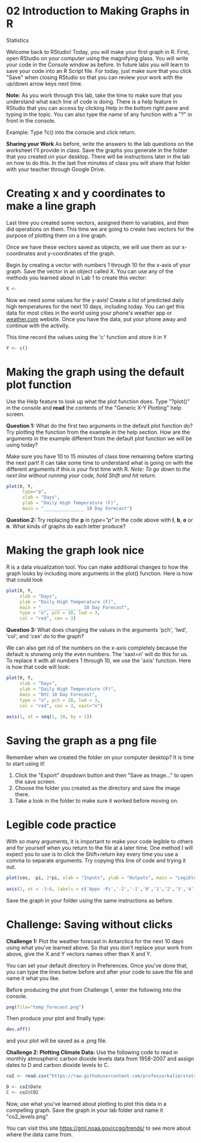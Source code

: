 02 Introduction to Making Graphs in R
================
Statistics

Welcome back to RStudio!
Today, you will make your first graph in R. First, open RStudio on your computer using the magnifying glass. You will write your code in the Console window as before. In future labs you will learn to save your code into an R Script file. For today, just make sure that you click "Save" when closing RStudio so that you can review your work with the up/down arrow keys next time.

**Note:** As you work through this lab, take the time to make sure that you understand what each line of code is doing. There is a help feature in RStudio that you can access by clicking Help in the bottom right pane and typing in the topic. You can also type the name of any function with a "?" in front in the console. 


Example: Type ?c() into the console and click return.

**Sharing your Work** 
As before, write the answers to the lab questions on the worksheet I'll provide in class.  Save the graphs you generate in the folder that you created on your desktop. There will be instructions later in the lab on how to do this. In the last five minutes of class you will share that folder with your teacher through Google Drive.

# Creating x and y coordinates to make a line graph

Last time you created some vectors, assigned them to variables, and then did operations on them. This time we are going to create two vectors for the purpose of plotting them on a line graph.

Once we have these vectors saved as objects, we will use them as our x-coordinates and y-coordinates of the graph.

Begin by creating a vector with numbers 1 through 10 for the x-axis of your graph. Save the vector in an object called X. You can use any of the methods you learned about in Lab 1 to create this vector:

```r
X <- 
```

Now we need some values for the y-axis! Create a list of predicted daily high temperatures for the next 10 days, including today. You can get this data for most cities in the world using your phone's weather app or <a href="https://weather.com/" target="_blank">weather.com</a>
website. Once you have the data, put your phone away and continue with the activity.

This time record the values using the 'c' function and store it in Y

```r
Y <- c()
```

# Making the graph using the default plot function

Use the Help feature to look up what the plot function does. Type "?plot()" in the console and **read** the contents of the "Generic X-Y Plotting" help screen.

**Question 1:** What do the first two arguments in the default plot function do? Try plotting the function from the example in the help section. How are the arguments in the example different from the default plot function we will be using today?

Make sure you have 10 to 15 minutes of class time remaining before starting the next part! It can take some time to understand what is going on with the different arguments if this is your first time with R. _Note: To go down to the next line without running your code, hold Shift and hit return._

``` r
plot(X, Y, 
      type="p",
      xlab = "Days", 
      ylab = "Daily High Temperature (F)", 
      main = "_______________ 10 Day Forecast")
```

**Question 2:** Try replacing the **p** in *type="p"* in the code above with **l**, **b**, **o** or **n**.  What kinds of graphs do each letter produce?


# Making the graph look nice

R is a data visualization tool. You can make additional changes to how the graph looks by including more arguments in the plot() function. Here is how that could look

``` r
plot(X, Y, 
     xlab = "Days", 
     ylab = "Daily High Temperature (F)", 
     main = "_______________ 10 Day Forecast", 
     type = "o", pch = 18, lwd = 3, 
     col = "red", cex = 3)
```

**Question 3:** What does changing the values in the arguments 'pch', 'lwd', 'col', and 'cex' do to the graph?

We can also get rid of the numbers on the x-axis completely because the default is showing only the even numbers. The 'xaxt=n' will do this for us. To replace it with all numbers 1 through 10, we use the 'axis' function. Here is how that code will look:

``` r
plot(X, Y, 
     xlab = "Days", 
     ylab = "Daily High Temperature (F)", 
     main = "NYC 10 Day Forecast", 
     type = "o", pch = 18, lwd = 3, 
     col = "red", cex = 3, xaxt="n")
          
axis(1, at = seq(1, 10, by = 1))
```

# Saving the graph as a png file

Remember when we created the folder on your computer desktop? It is time to start using it! 

1. Click the "Export" dropdown button and then "Save as Image..." to open the save screen. 
2. Choose the folder you created as the directory and save the image there. 
3. Take a look in the folder to make sure it worked before moving on.

# Legible code practice

With so many arguments, it is important to make your code legible to others and for yourself when you return to the file at a later time. One method I will expect you to use is to click the Shift+return key every time you use a comma to separate arguments. Try copying this line of code and trying it out.

``` r
plot(cos, -pi, 2*pi, xlab = "Inputs", ylab = "Outputs", main = "Legible Code Practice - Cos(x)", type = "o", pch = 1, lwd = 1, col = "purple", cex = 1, xaxt="n")
        
axis(1, at = -3:6, labels = c('Appx -Pi','-2','-1','0','1','2','3','4','5','Appx 2pi'), las=2)
```
Save the graph in your folder using the same instructions as before.

# Challenge: Saving without clicks
**Challenge 1:** Plot the weather forecast in Antarctica for the next 10 days using what you've learned above. So that you don't replace your work from above, give the X and Y vectors names other than X and Y.

You can set your default directory in Preferences. Once you've done that, you can type the lines below before and after your code to save the file and name it what you like.

Before producing the plot from Challenge 1, enter the following into the console.

```r
png(file="temp_forecast.png")
```

Then produce your plot and finally type:

```r
dev.off()
```
and your plot will be saved as a .png file.

**Challenge 2: Plotting Climate Data:** 
Use the following code to read in monthly atmospheric carbon dioxide levels data from 1958-2007 and assign dates to D and carbon dioxide levels to C.

```r
co2 <- read.csv("https://raw.githubusercontent.com/professorkalim/stats22-23/main/monthly_CO2.csv")

D <- co2$Date
C <- co2$CO2
```

Now, use what you've learned about plotting to plot this data in a compelling graph. Save the graph in your lab folder and name it "co2_levels.png"

You can visit this site https://gml.noaa.gov/ccgg/trends/ to see more about where the data came from. 
